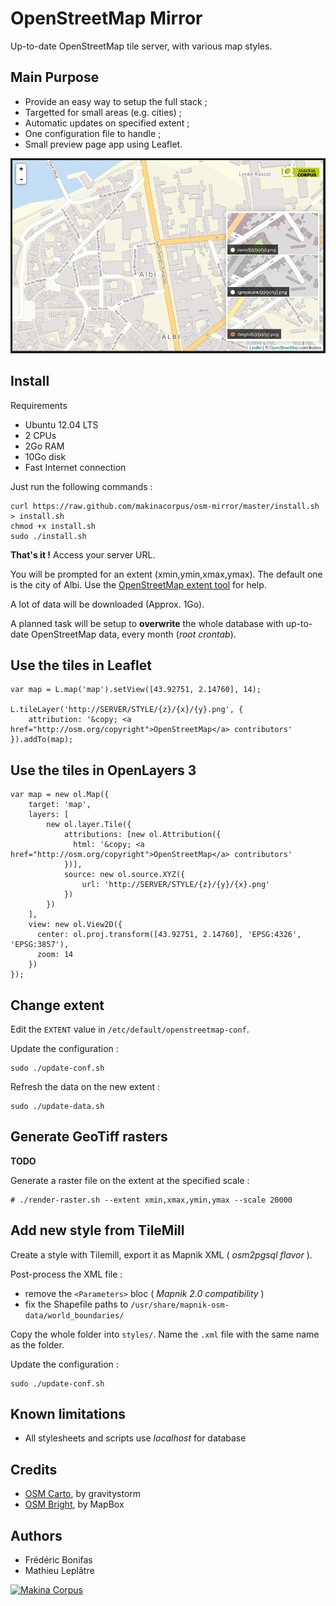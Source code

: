 OpenStreetMap Mirror
====================

Up-to-date OpenStreetMap tile server, with various map styles.


Main Purpose
------------

* Provide an easy way to setup the full stack ;
* Targetted for small areas (e.g. cities) ;
* Automatic updates on specified extent ;
* One configuration file to handle ;
* Small preview page app using Leaflet.

![Preview](./capture.jpg)


Install
-------

Requirements

* Ubuntu 12.04 LTS
* 2 CPUs
* 2Go RAM
* 10Go disk
* Fast Internet connection

Just run the following commands :

    curl https://raw.github.com/makinacorpus/osm-mirror/master/install.sh > install.sh
    chmod +x install.sh
    sudo ./install.sh

**That's it !** Access your server URL.

You will be prompted for an extent (xmin,ymin,xmax,ymax). The default one is the city of Albi.
Use the [OpenStreetMap extent tool](http://www.openstreetmap.org/export#map=17/43.92751/2.14760) for help.

A lot of data will be downloaded (Approx. 1Go).

A planned task will be setup to **overwrite** the whole database with up-to-date
OpenStreetMap data, every month (*root crontab*).


Use the tiles in Leaflet
------------------------

    var map = L.map('map').setView([43.92751, 2.14760], 14);

    L.tileLayer('http://SERVER/STYLE/{z}/{x}/{y}.png', {
        attribution: '&copy; <a href="http://osm.org/copyright">OpenStreetMap</a> contributors'
    }).addTo(map);


Use the tiles in OpenLayers 3
-----------------------------

    var map = new ol.Map({
        target: 'map',
        layers: [
            new ol.layer.Tile({
                attributions: [new ol.Attribution({
                  html: '&copy; <a href="http://osm.org/copyright">OpenStreetMap</a> contributors'
                })],
                source: new ol.source.XYZ({
                    url: 'http://SERVER/STYLE/{z}/{y}/{x}.png'
                })
            })
        ],
        view: new ol.View2D({
          center: ol.proj.transform([43.92751, 2.14760], 'EPSG:4326', 'EPSG:3857'),
          zoom: 14
        })
    });


Change extent
-------------

Edit the ``EXTENT`` value in ``/etc/default/openstreetmap-conf``.


Update the configuration :

    sudo ./update-conf.sh


Refresh the data on the new extent :

    sudo ./update-data.sh



Generate GeoTiff rasters
------------------------

**TODO**

Generate a raster file on the extent at the specified scale :

    # ./render-raster.sh --extent xmin,xmax,ymin,ymax --scale 20000


Add new style from TileMill
---------------------------

Create a style with Tilemill, export it as Mapnik XML ( *osm2pgsql flavor* ).

Post-process the XML file :

* remove the ``<Parameters>`` bloc ( *Mapnik 2.0 compatibility* )
* fix the Shapefile paths to ``/usr/share/mapnik-osm-data/world_boundaries/``

Copy the whole folder into ``styles/``. Name the ``.xml`` file with the same
name as the folder.

Update the configuration :

    sudo ./update-conf.sh


Known limitations
-----------------

* All stylesheets and scripts use *localhost* for database



Credits
-------

* [OSM Carto](https://github.com/gravitystorm/openstreetmap-carto), by gravitystorm
* [OSM Bright](https://github.com/mapbox/osm-bright), by MapBox


Authors
-------

* Frédéric Bonifas
* Mathieu Leplâtre

[![Makina Corpus](http://depot.makina-corpus.org/public/logo.gif)](http://makinacorpus.com)
